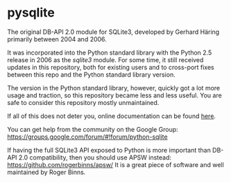 pysqlite
========

The original DB-API 2.0 module for SQLite3, developed by Gerhard Häring
primarily between 2004 and 2006.

It was incorporated into the Python standard library with the Python 2.5
release in 2006 as the _sqlite3_ module. For some time, it still received
updates in this repository, both for existing users and to cross-port fixes
between this repo and the Python standard library version.

The version in the Python standard library, however, quickly got a lot more
usage and traction, so this repository became less and less useful. You are
safe to consider this repository mostly unmaintained.

If all of this does not deter you, online documentation can be found
[here](https://pysqlite.readthedocs.org/en/latest/sqlite3.html).

You can get help from the community on the Google Group:
https://groups.google.com/forum/#!forum/python-sqlite

If having the full SQLite3 API exposed to Python is more important than DB-API
2.0 compatibility, then you should use APSW instead:
https://github.com/rogerbinns/apsw/ It is a great piece of software and well
maintained by Roger Binns.
